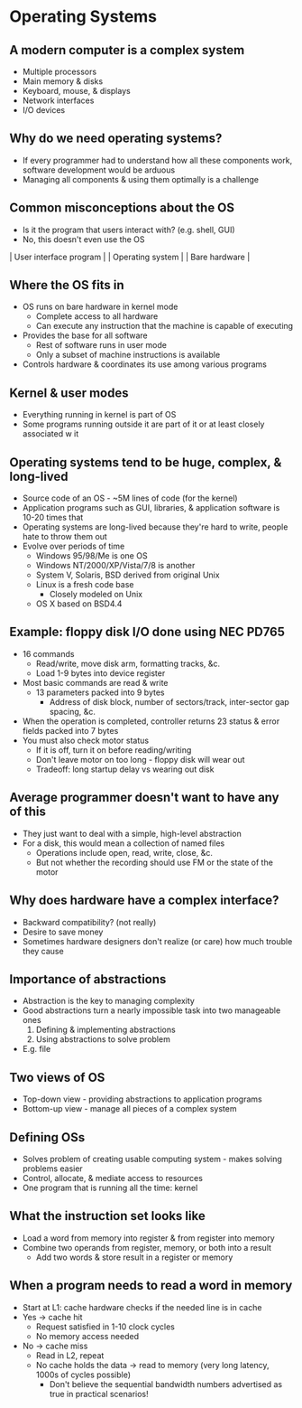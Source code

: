 # Operating Systems

## A modern computer is a complex system
- Multiple processors
- Main memory & disks
- Keyboard, mouse, & displays
- Network interfaces
- I/O devices

## Why do we need operating systems?
- If every programmer had to understand how all these components work, software development would be arduous
- Managing all components & using them optimally is a challenge

## Common misconceptions about the OS
- Is it the program that users interact with? (e.g. shell, GUI)
- No, this doesn't even use the OS

| User interface program |
| Operating system    |
| Bare hardware    |

## Where the OS fits in
- OS runs on bare hardware in kernel mode
    - Complete access to all hardware
    - Can execute any instruction that the machine is capable of executing
- Provides the base for all software
    - Rest of software runs in user mode
    - Only a subset of machine instructions is available
- Controls hardware & coordinates its use among various programs

## Kernel & user modes
- Everything running in kernel is part of OS
- Some programs running outside it are part of it or at least closely associated w it

## Operating systems tend to be huge, complex, & long-lived
- Source code of an OS - ~5M lines of code (for the kernel)
- Application programs such as GUI, libraries, & application software is 10-20 times that
- Operating systems are long-lived because they're hard to write, people hate to throw them out
- Evolve over periods of time
    - Windows 95/98/Me is one OS
    - Windows NT/2000/XP/Vista/7/8 is another
    - System V, Solaris, BSD derived from original Unix
    - Linux is a fresh code base
        - Closely modeled on Unix
    - OS X based on BSD4.4

## Example: floppy disk I/O done using NEC PD765
- 16 commands
    - Read/write, move disk arm, formatting tracks, &c.
    - Load 1-9 bytes into device register
- Most basic commands are read & write
    - 13 parameters packed into 9 bytes
        - Address of disk block, number of sectors/track, inter-sector gap spacing, &c.
- When the operation is completed, controller returns 23 status & error fields packed into 7 bytes
- You must also check motor status
    - If it is off, turn it on before reading/writing
    - Don't leave motor on too long - floppy disk will wear out
    - Tradeoff: long startup delay vs wearing out disk

## Average programmer doesn't want to have any of this
- They just want to deal with a simple, high-level abstraction
- For a disk, this would mean a collection of named files
    - Operations include open, read, write, close, &c.
    - But not whether the recording should use FM or the state of the motor

## Why does hardware have a complex interface?
- Backward compatibility? (not really)
- Desire to save money
- Sometimes hardware designers don't realize (or care) how much trouble they cause

## Importance of abstractions
- Abstraction is the key to managing complexity
- Good abstractions turn a nearly impossible task into two manageable ones
    1. Defining & implementing abstractions
    2. Using abstractions to solve problem
- E.g. file

## Two views of OS
- Top-down view - providing abstractions to application programs
- Bottom-up view - manage all pieces of a complex system

## Defining OSs
- Solves problem of creating usable computing system - makes solving problems easier
- Control, allocate, & mediate access to resources
- One program that is running all the time: kernel

## What the instruction set looks like
- Load a word from memory into register & from register into memory
- Combine two operands from register, memory, or both into a result
    - Add two words & store result in a register or memory

## When a program needs to read a word in memory
- Start at L1: cache hardware checks if the needed line is in cache
- Yes -> cache hit
    - Request satisfied in 1-10 clock cycles
    - No memory access needed
- No -> cache miss
    - Read in L2, repeat
    - No cache holds the data -> read to memory (very long latency, 1000s of cycles possible)
        - Don't believe the sequential bandwidth numbers advertised as true in practical scenarios!
